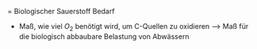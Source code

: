 = Biologischer Sauerstoff Bedarf 
- Maß, wie viel $O_2$ benötigt wird, um C-Quellen zu oxidieren --> Maß für die biologisch abbaubare Belastung von Abwässern
